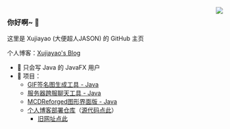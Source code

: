 <img align="right" src="https://github-readme-stats.vercel.app/api?username=xujiayao147&show_icons=true&icon_color=66ccff&text_color=718096&bg_color=ffffff" />

### 你好啊~ 👋

这里是 Xujiayao (大便超人JASON) 的 GitHub 主页

个人博客：[Xujiayao's Blog](https://xujiayao147.gitee.io/)

- :orange_book: 只会写 Java 的 JavaFX 用户
- :hammer: 项目：
  - [GIF签名图生成工具 - Java](https://github.com/Xujiayao147/GIFSignaturesGenerator)
  - [服务器跨服聊天工具 - Java](https://github.com/Xujiayao147/mc-discord-chat-bridge)
  - [MCDReforged图形界面版 - Java](https://github.com/Xujiayao147/MCDReforgedGUI)
  - [个人博客部署仓库](https://gitee.com/Xujiayao147/Xujiayao147)（[源代码点此](https://github.com/Xujiayao147/Xujiayao147.gitee.io)）
    - [旧网址点此](https://github.com/Xujiayao147/Xujiayao147.github.io)
